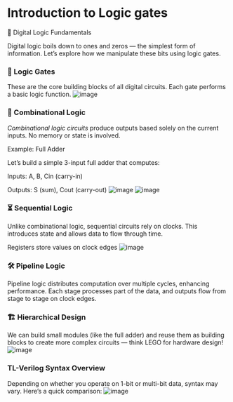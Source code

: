 # Introduction to Logic gates

🚀 Digital Logic Fundamentals

Digital logic boils down to ones and zeros — the simplest form of information. Let’s explore how we manipulate these bits using logic gates.

### 🔧 Logic Gates

These are the core building blocks of all digital circuits. Each gate performs a basic logic function.
![image](https://github.com/user-attachments/assets/5d48018c-4dd3-4a65-889d-0a6a7d8cddef)
### 🔨 Combinational Logic

*Combinational logic circuits* produce outputs based solely on the current inputs. No memory or state is involved.

Example: Full Adder

Let’s build a simple 3-input full adder that computes:

Inputs: A, B, Cin (carry-in)

Outputs: S (sum), Cout (carry-out)
![image](https://github.com/user-attachments/assets/e9e4b6a4-2215-41da-9295-cddc36df31da)
![image](https://github.com/user-attachments/assets/ebfbee27-6328-45d7-a812-4633c05d55be)

### ⏳ Sequential Logic

Unlike combinational logic, sequential circuits rely on clocks. This introduces state and allows data to flow through time.

Registers store values on clock edges
![image](https://github.com/user-attachments/assets/beaad135-9637-4e22-8c87-133ed5fa214c)



### 🛠️ Pipeline Logic

Pipeline logic distributes computation over multiple cycles, enhancing performance. Each stage processes part of the data, and outputs flow from stage to stage on clock edges.

### 🏗️ Hierarchical Design

We can build small modules (like the full adder) and reuse them as building blocks to create more complex circuits — think LEGO for hardware design!
![image](https://github.com/user-attachments/assets/8555eb5c-1343-452d-b4ee-093040893933)

### TL-Verilog Syntax Overview

Depending on whether you operate on 1-bit or multi-bit data, syntax may vary. Here’s a quick comparison:
![image](https://github.com/user-attachments/assets/4c3e7d89-d0fc-480e-bdbf-93ae009e3940)
